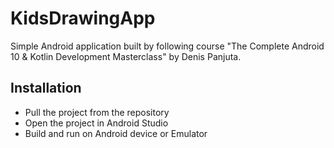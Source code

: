 # KidsDrawingApp
Simple Android application built by following course "The Complete Android 10 & Kotlin Development Masterclass" by Denis Panjuta.

## Installation
<ul>
  <li>Pull the project from the repository</li>
  <li>Open the project in Android Studio</li>
  <li>Build and run on Android device or Emulator</li>
</ul>
